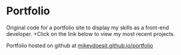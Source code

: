 Portfolio
  ==================
  
  Original code for a portfolio site to display my skills as a front-end developer.
 +Click on the link below to view my most recent projects.
  
  Portfolio hosted on github at [mikeydoesit.github.io/portfolio](https://mikeydoesit.github.io/portfolio)
